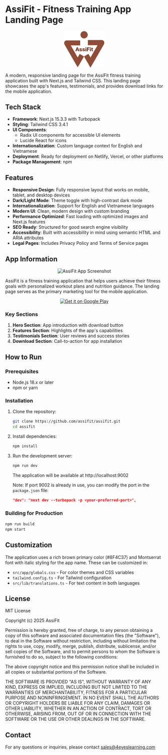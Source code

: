 # AssiFit - Fitness Training App Landing Page

<div align="center">
  <img src="/public/icons/ic_logo.png" alt="AssiFit Logo" width="128" />
</div>

A modern, responsive landing page for the AssiFit fitness training application built with Next.js and Tailwind CSS. This landing page showcases the app's features, testimonials, and provides download links for the mobile application.

## Tech Stack

- **Framework**: Next.js 15.3.3 with Turbopack
- **Styling**: Tailwind CSS 3.4.1
- **UI Components**: 
  - Radix UI components for accessible UI elements
  - Lucide React for icons
- **Internationalization**: Custom language context for English and Vietnamese
- **Deployment**: Ready for deployment on Netlify, Vercel, or other platforms
- **Package Management**: npm

## Features

- **Responsive Design**: Fully responsive layout that works on mobile, tablet, and desktop devices
- **Dark/Light Mode**: Theme toggle with high-contrast dark mode
- **Internationalization**: Support for English and Vietnamese languages
- **Modern UI**: Clean, modern design with custom branding
- **Performance Optimized**: Fast loading with optimized images and Next.js features
- **SEO Ready**: Structured for good search engine visibility
- **Accessibility**: Built with accessibility in mind using semantic HTML and ARIA attributes
- **Legal Pages**: Includes Privacy Policy and Terms of Service pages

## App Information

<div align="center">
  <img src="/public/images/img_hero.png" alt="AssiFit App Screenshot" width="400" />
</div>


AssiFit is a fitness training application that helps users achieve their fitness goals with personalized workout plans and nutrition guidance. The landing page serves as the primary marketing tool for the mobile application.

<div align="center">
  <a href="https://play.google.com/store/apps/details?id=vn.assifit">
    <img alt="Get it on Google Play" src="https://play.google.com/intl/en_us/badges/static/images/badges/en_badge_web_generic.png" width="240" />
  </a>
</div>


### Key Sections

1. **Hero Section**: App introduction with download button
2. **Features Section**: Highlights of the app's capabilities
3. **Testimonials Section**: User reviews and success stories
4. **Download Section**: Call-to-action for app installation

## How to Run

### Prerequisites

- Node.js 18.x or later
- npm or yarn

### Installation

1. Clone the repository:
   ```bash
   git clone https://github.com/assifit/assifit.git
   cd assifit
   ```

2. Install dependencies:
   ```bash
   npm install
   ```

3. Run the development server:
   ```bash
   npm run dev
   ```
   The application will be available at http://localhost:9002

   Note: If port 9002 is already in use, you can modify the port in the `package.json` file:
   ```json
   "dev": "next dev --turbopack -p <your-preferred-port>",
   ```

### Building for Production

```bash
npm run build
npm start
```

## Customization

The application uses a rich brown primary color (#8F4C37) and Montserrat font with italic styling for the app name. These can be customized in:

- `src/app/globals.css` - For color themes and CSS variables
- `tailwind.config.ts` - For Tailwind configuration
- `src/lib/translations.ts` - For text content in both languages

## License

MIT License

Copyright (c) 2025 AssiFit

Permission is hereby granted, free of charge, to any person obtaining a copy
of this software and associated documentation files (the "Software"), to deal
in the Software without restriction, including without limitation the rights
to use, copy, modify, merge, publish, distribute, sublicense, and/or sell
copies of the Software, and to permit persons to whom the Software is
furnished to do so, subject to the following conditions:

The above copyright notice and this permission notice shall be included in all
copies or substantial portions of the Software.

THE SOFTWARE IS PROVIDED "AS IS", WITHOUT WARRANTY OF ANY KIND, EXPRESS OR
IMPLIED, INCLUDING BUT NOT LIMITED TO THE WARRANTIES OF MERCHANTABILITY,
FITNESS FOR A PARTICULAR PURPOSE AND NONINFRINGEMENT. IN NO EVENT SHALL THE
AUTHORS OR COPYRIGHT HOLDERS BE LIABLE FOR ANY CLAIM, DAMAGES OR OTHER
LIABILITY, WHETHER IN AN ACTION OF CONTRACT, TORT OR OTHERWISE, ARISING FROM,
OUT OF OR IN CONNECTION WITH THE SOFTWARE OR THE USE OR OTHER DEALINGS IN THE
SOFTWARE.

## Contact

For any questions or inquiries, please contact sales@4eyeslearning.com
